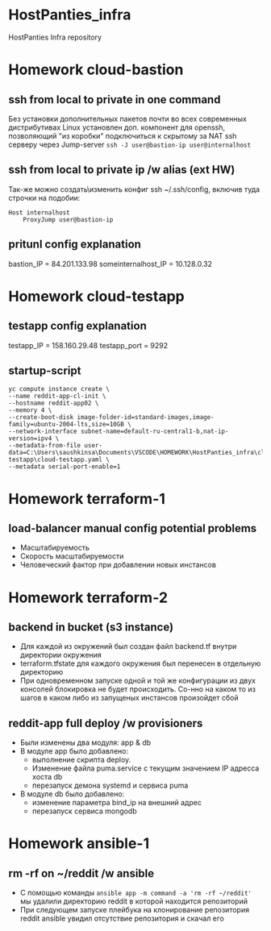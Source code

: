# HostPanties_infra
HostPanties Infra repository

# Homework cloud-bastion
## ssh from local to private in one command
Без установки дополнительных пакетов почти во всех современных дистрибутивах Linux установлен доп. компонент для openssh, позволяющий "из коробки" подключиться к скрытому за NAT ssh серверу через Jump-server
```ssh -J user@bastion-ip user@internalhost```
## ssh from local to private ip /w alias (ext HW)
Так-же можно создать\изменить конфиг ssh ~/.ssh/config, включив туда строчки на подобии:
```
Host internalhost
    ProxyJump user@bastion-ip
```
## pritunl config explanation
bastion_IP = 84.201.133.98
someinternalhost_IP = 10.128.0.32

# Homework cloud-testapp
## testapp config explanation
testapp_IP = 158.160.29.48
testapp_port = 9292
## startup-script
```
yc compute instance create \
--name reddit-app-cl-init \
--hostname reddit-app02 \
--memory 4 \
--create-boot-disk image-folder-id=standard-images,image-family=ubuntu-2004-lts,size=10GB \
--network-interface subnet-name=default-ru-central1-b,nat-ip-version=ipv4 \
--metadata-from-file user-data=C:\Users\saushkinsa\Documents\VSCODE\HOMEWORK\HostPanties_infra\cloud-testapp\cloud-testapp.yaml \
--metadata serial-port-enable=1
```

# Homework terraform-1
## load-balancer manual config potential problems
- Масштабируемость
- Скорость масштабируемости
- Человеческий фактор при добавлении новых инстансов

# Homework terraform-2
## backend in bucket (s3 instance)
- Для каждой из окружений был создан файл backend.tf внутри директории окружения
- terraform.tfstate для каждого окружения был перенесен в отдельную директорию
- При одновременном запуске одной и той же конфигурации из двух консолей блокировка не будет происходить. Со-нно на каком то из шагов в каком либо из запущеных инстансов произойдет сбой

## reddit-app full deploy /w provisioners
- Были изменены два модуля: app & db
- В модуле app было добавлено:
    - выполнение скрипта deploy.
    - Изменение файла puma.service с текущим значением IP адресса хоста db
    - перезапуск демона systemd и сервиса puma
- В модуле db было добавлено:
    - изменение параметра bind_ip на внешний адрес
    - перезапуск сервиса mongodb

# Homework ansible-1
## rm -rf on ~/reddit /w ansible
- С помощью команды ```ansible app -m command -a 'rm -rf ~/reddit'``` мы удалили директорию reddit в которой находится репозиторий
- При следующем запуске плейбука на клонирование репозитория reddit ansible увидил отсутствие репозитория и скачал его

